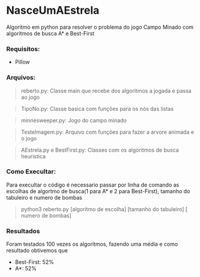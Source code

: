 # NasceUmAEstrela

 Algoritmo em python para resolver o problema do jogo Campo Minado com algoritmos de busca A* e Best-First

### Requisitos:
- Pillow

### Arquivos:
>reberto.py: Classe main que recebe dos algoritmos a jogada e passa ao jogo

>TipoNo.py: Classe basica com funções para os nós das listas

>minnesweeper.py: Jogo do campo minado

>TesteImagem.py: Arquivo com funções para fazer a arvore animada e o jogo

>AEstrela.py e BestFirst.py: Classes com os algoritmos de busca heuristica

### Como Execultar:
Para execultar o código é necessario passar por linha de comando as escolhas de algortmo de busca(1 para A* e 2 para Best-First), tamanho do tabuleiro e numero de bombas

> python3 reberto.py [algoritmo de escolha] [tamanho do tabuleiro] [ numero de bombas]

### Resultados
Foram testados 100 vezes os algoritmos, fazendo uma média e como resultado obtivemos que
- Best-First: 52%
- A*:  52%

